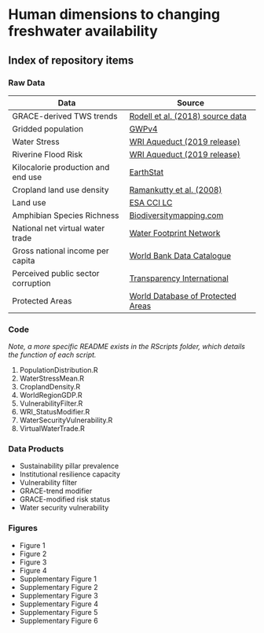 # Human dimensions to changing freshwater availability

## Index of repository items 

### Raw Data
Data | Source
------------ | -------------
GRACE-derived TWS trends | [Rodell et al. (2018) source data](https://www.nature.com/articles/s41586-018-0123-1)
Gridded population |  [GWPv4](https://sedac.ciesin.columbia.edu/data/collection/gpw-v4)
Water Stress | [WRI Aqueduct (2019 release)](https://www.wri.org/aqueduct)
Riverine Flood Risk | [WRI Aqueduct (2019 release)](https://www.wri.org/aqueduct)
Kilocalorie production and end use | [EarthStat](http://www.earthstat.org/crop-allocation-food-feed-nonfood/)
Cropland land use density | [Ramankutty et al. (2008)](http://www.earthstat.org/cropland-pasture-area-2000/)
Land use | [ESA CCI LC](https://www.esa-landcover-cci.org/)
Amphibian Species Richness | [Biodiversitymapping.com](https://biodiversitymapping.org/wordpress/index.php/amphibians/)
National net virtual water trade | [Water Footprint Network](https://waterfootprint.org/en/resources/waterstat/international-virtual-water-flow-statistics/)
Gross national income per capita | [World Bank Data Catalogue](https://databank.worldbank.org/data/download/GNIPC.pdf)
Perceived public sector corruption | [Transparency International](https://www.transparency.org/cpi2018)
Protected Areas | [World Database of Protected Areas](https://www.protectedplanet.net/)

### Code
*Note, a more specific README exists in the RScripts folder, which details the function of each script.*
1. PopulationDistribution.R
2. WaterStressMean.R
3. CroplandDensity.R
4. WorldRegionGDP.R
5. VulnerabilityFilter.R
6. WRI_StatusModifier.R
7. WaterSecurityVulnerability.R
8. VirtualWaterTrade.R

### Data Products
* Sustainability pillar prevalence
* Institutional resilience capacity
* Vulnerability filter
* GRACE-trend modifier
* GRACE-modified risk status
* Water security vulnerability

### Figures
* Figure 1
* Figure 2
* Figure 3
* Figure 4
* Supplementary Figure 1
* Supplementary Figure 2
* Supplementary Figure 3
* Supplementary Figure 4
* Supplementary Figure 5
* Supplementary Figure 6

